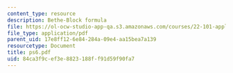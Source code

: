 ```yaml
---
content_type: resource
description: Bethe-Block formula
file: https://ol-ocw-studio-app-qa.s3.amazonaws.com/courses/22-101-applied-nuclear-physics-fall-2003/84ca3f9cef3e8823188ff91d59f90fa7_ps6.pdf
file_type: application/pdf
parent_uid: 17e8ff12-6e84-284a-09e4-aa15bea7a139
resourcetype: Document
title: ps6.pdf
uid: 84ca3f9c-ef3e-8823-188f-f91d59f90fa7
---
```

